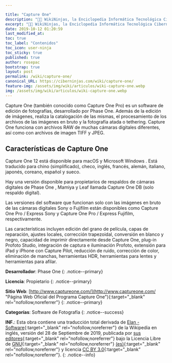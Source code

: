 ```yaml
---

title: "Capture One"
description: "👨‍💻 WikiNinjas, la Enciclopedia Informática Tecnológica Ciberninjas: Capture One, es un software de edición de fotografías."
excerpt: "👨‍💻 WikiNinjas, la Enciclopedia Informática Tecnológica Ciberninjas: Capture One, es un software de edición de fotografías."
date: 2019-10-12 01:20:59
last_modified_at:
toc: true
toc_label: "Contenidos"
toc_icon: user-ninja
toc_sticky: true
published: true
author: rosepac
bootstrap: true
layout: post
permalink: /wiki/capture-one/
canonical_URL: https://ciberninjas.com/wiki/capture-one/
feature-img: /assets/img/wiki/articulos/wiki-capture-one.webp
img: /assets/img/wiki/articulos/wiki-capture-one.webp
---
```


Capture One (también conocido como Capture One Pro) es un software de edición de fotografías, desarrollado por Phase One. Además de la edición de imágenes, realiza la catalogación de las mismas, el procesamiento de los archivos de las imágenes en bruto y la fotografía atada o tethering. Capture One funciona con archivos RAW de muchas cámaras digitales diferentes, así como con archivos de imagen TIFF y JPEG.

## **Características de Capture One**

Capture One 12 está disponible para macOS y Microsoft Windows . Está traducido para chino (simplificado), checo, inglés, francés, alemán, italiano, japonés, coreano, español y sueco.

Hay una versión disponible para propietarios de respaldos de cámaras digitales de Phase One , Mamiya y Leaf llamada Capture One DB (solo respaldo digital).

Las versiones del software que funcionan solo con las imágenes en bruto de las cámaras digitales Sony o Fujifilm están disponibles como Capture One Pro / Express Sony y Capture One Pro / Express Fujifilm, respectivamente.

Las características incluyen edición del grano de película, capas de reparación, ajustes locales, corrección trapezoidal, conversión en blanco y negro, capacidad de imprimir directamente desde Capture One, plug-in Profoto Studio, integración de captura e iluminación Profoto, extensión para iPad y iPhone con Capture Pilot, reducción de ruido, corrección de color, eliminación de manchas, herramientas HDR, herramientas para lentes y herramientas para afilar.

**Desarrollador**: Phase One
{: .notice--primary}

**Licencia**: Propietario
{: .notice--primary}

**Sitio Web**: [http://www.captureone.com/](http://www.captureone.com/ "Página Web Oficial del Programa Capture One"){:target="_blank" rel="nofollow,noreferrer"}
{: .notice--primary}

**Categorías**: Software de Fotografía
{: .notice--success}

**INF.**: Esta obra contiene una traducción total derivada de [Elan - Software](https://en.wikipedia.org/wiki/Capture_One){:target="_blank" rel="nofollow,noreferrer"} de la Wikipedia en inglés, versión del 28 de Septiembre de 2019, publicada por [sus editores](https://en.wikipedia.org/w/index.php?title=Capture_One&action=history){:target="_blank" rel="nofollow,noreferrer"} bajo la Licencia Libre de [GNU](http://www.gnu.org/licenses/licenses.html#GPL){:target="_blank" rel="nofollow,noreferrer"} [(es)](https://es.wikipedia.org/wiki/Wikipedia:Traducci%C3%B3n_no_oficial_de_la_Licencia_de_documentaci%C3%B3n_libre_de_GNU){:target="_blank" rel="nofollow,noreferrer"} y licencia [CC BY 3.0](https://creativecommons.org/licenses/by-sa/3.0/deed.es){:target="_blank" rel="nofollow,noreferrer"}.
{: .notice--info}